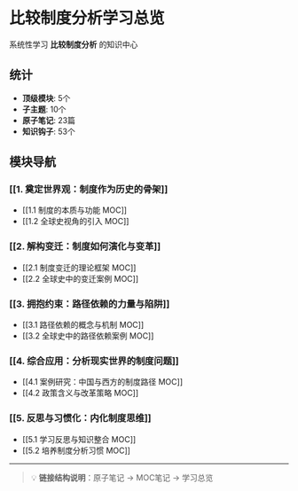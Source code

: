 # 比较制度分析学习总览

系统性学习 **比较制度分析** 的知识中心

## 统计

- **顶级模块**: 5个
- **子主题**: 10个
- **原子笔记**: 23篇
- **知识钩子**: 53个

## 模块导航

### [[1. 奠定世界观：制度作为历史的骨架]]

- [[1.1 制度的本质与功能 MOC]]
- [[1.2 全球史视角的引入 MOC]]

### [[2. 解构变迁：制度如何演化与变革]]

- [[2.1 制度变迁的理论框架 MOC]]
- [[2.2 全球史中的变迁案例 MOC]]

### [[3. 拥抱约束：路径依赖的力量与陷阱]]

- [[3.1 路径依赖的概念与机制 MOC]]
- [[3.2 全球史中的路径依赖案例 MOC]]

### [[4. 综合应用：分析现实世界的制度问题]]

- [[4.1 案例研究：中国与西方的制度路径 MOC]]
- [[4.2 政策含义与改革策略 MOC]]

### [[5. 反思与习惯化：内化制度思维]]

- [[5.1 学习反思与知识整合 MOC]]
- [[5.2 培养制度分析习惯 MOC]]

---

> 💡 **链接结构说明**：原子笔记 → MOC笔记 → 学习总览
